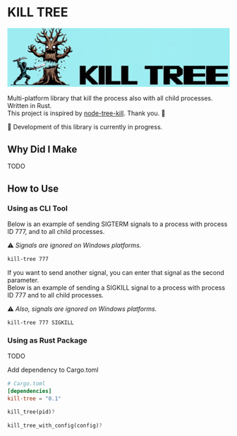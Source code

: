 # KILL TREE

![logo](docs/images/logo.jpg)

Multi-platform library that kill the process also with all child processes. Written in Rust.  
This project is inspired by [node-tree-kill](https://github.com/pkrumins/node-tree-kill).  Thank you. 🤟  

🚧 Development of this library is currently in progress.  

## Why Did I Make

TODO

## How to Use

### Using as CLI Tool

Below is an example of sending SIGTERM signals to a process with process ID 777, and to all child processes.  

⚠️ _Signals are ignored on Windows platforms._

```sh
kill-tree 777
```

If you want to send another signal, you can enter that signal as the second parameter.  
Below is an example of sending a SIGKILL signal to a process with process ID 777 and to all child processes.  

⚠️ _Also, signals are ignored on Windows platforms._

```sh
kill-tree 777 SIGKILL
```

### Using as Rust Package

TODO

Add dependency to Cargo.toml

```toml
# Cargo.toml
[dependencies]
kill-tree = "0.1"
```

```rust
kill_tree(pid)?
```

```rust
kill_tree_with_config(config)?
```
